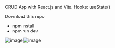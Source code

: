 CRUD App with React.js and Vite.
Hooks: useState()

Download this repo 
 - npm install
 - npm run dev

![image](https://github.com/ArtielSry/React-CRUD-Practice/assets/113340763/33cb0d7d-c04a-48ab-93e8-4c3766320827)
![image](https://github.com/ArtielSry/React-CRUD-Practice/assets/113340763/dc2f1566-78de-4def-bc0e-eeaa3337cdd0)

